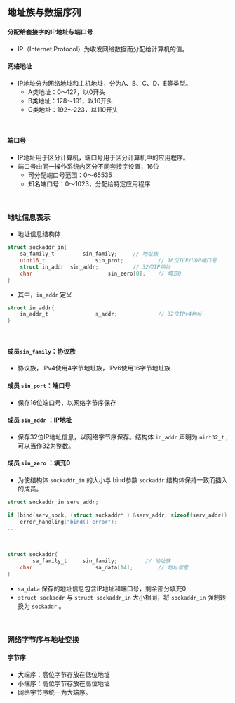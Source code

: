 ## 地址族与数据序列

#### 分配给套接字的IP地址与端口号

- IP（Internet Protocol）为收发网络数据而分配给计算机的值。

#### 网络地址

- IP地址分为网络地址和主机地址，分为A、B、C、D、E等类型。
  - A类地址：0～127，以0开头
  - B类地址：128～191，以10开头
  - C类地址：192～223，以110开头

</br>

#### 端口号

- IP地址用于区分计算机，端口号用于区分计算机中的应用程序。
- 端口号由同一操作系统内区分不同套接字设置，16位
  - 可分配端口号范围：0～65535
  - 知名端口号：0～1023，分配给特定应用程序

</br>

### 地址信息表示

- 地址信息结构体

```C
struct sockaddr_in{
  	sa_family_t			sin_family;		// 地址族
  	uint16_t 				sin_prot;			// 16位TCP/UDP端口号
  	struct in_addr	sin_addr;			// 32位IP地址
  	char						sin_zero[8];	// 填充0
}
```

- 其中，`in_addr` 定义

```C
struct in_addr{
  	in_addr_t				s_addr;				// 32位IPv4地址
}
```

</br>

#### 成员`sin_family`：协议族

- 协议族，IPv4使用4字节地址族，IPv6使用16字节地址族

#### 成员 `sin_port`：端口号

- 保存16位端口号，以网络字节序保存

#### 成员 `sin_addr` ：IP地址

- 保存32位IP地址信息，以网络字节序保存。结构体 `in_addr` 声明为 `uint32_t` ,可以当作32为整数。

#### 成员 `sin_zero` ：填充0

- 为使结构体 `sockaddr_in` 的大小与 bind参数 `sockaddr` 结构体保持一致而插入的成员。

```C
struct sockaddr_in serv_addr;
...
if (bind(serv_sock, (struct sockaddr* ) &serv_addr, sizeof(serv_addr)) == -1)
  	error_handling("bind() error");
...
```

</br>

```C
struct sockaddr{	
		sa_family_t		sin_family;			// 地址族
  	char					sa_data[14];		// 地址信息
}
```

- `sa_data` 保存的地址信息包含IP地址和端口号，剩余部分填充0
- `struct sockaddr` 与 `struct sockaddr_in` 大小相同，将 `sockaddr_in` 强制转换为 `sockaddr` 。

<br>



### 网络字节序与地址变换

#### 字节序

- 大端序：高位字节存放在低位地址
- 小端序：高位字节存放在高位地址
- 网络字节序统一为大端序。

</br>









































